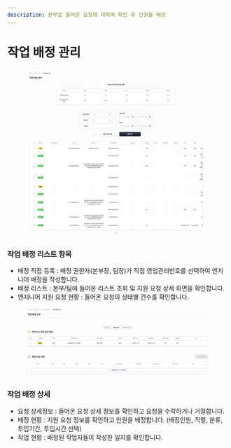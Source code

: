 ```yaml
---
description: 본부로 들어온 요청에 대하여 확인 후 인원을 배정
---
```


# 작업 배정 관리

<figure><img src="../.gitbook/assets/4 (2).png" alt=""><figcaption></figcaption></figure>

### **작업 배정 리스트 항목**&#xD;

* 배정 직접  등록 : 배정 권한자(본부장,  팀장)가 직접 영업관리번호를 선택하여 엔지니어 배정을 작성합니다.
* 배정 리스트 : 본부/팀에  들어온 리스트 조회 및 지원 요청 상세 화면을 확인합니다.
* 엔지니어 지원 요청 현황 : 들어온 요청의 상태별 건수를 확인합니다.



<figure><img src="../.gitbook/assets/5 (2).png" alt=""><figcaption></figcaption></figure>

### **작업 배정 상세**

* 요청 상세정보  : 들어온 요청 상세 정보를 확인하고 요청을 수락하거나 거절합니다.
* 배정 현황 : 지원 요청 정보를 확인하고 인원을 배정합니다. (배정인원, 직렬, 분류, 투입기간, 투입시간 선택)
* 작업 현황 : 배정된 작업자들이 작성한 일지를 확인합니다.
